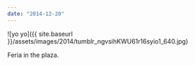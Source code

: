 ```yaml
---
date: "2014-12-20"
---
```


![yo yo]({{ site.baseurl }}/assets/images/2014/tumblr_ngvsihKWU61r16syio1_640.jpg)

Feria in the plaza.
